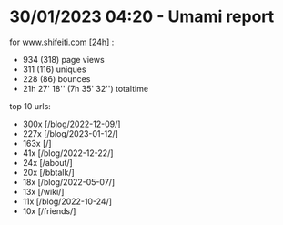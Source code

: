 # 30/01/2023 04:20 - Umami report
for www.shifeiti.com [24h] :

 - 934 (318) page views
 - 311 (116) uniques
 - 228 (86) bounces
 - 21h 27' 18'' (7h 35' 32'') totaltime


top 10 urls:
 - 300x [/blog/2022-12-09/]
 - 227x [/blog/2023-01-12/]
 - 163x [/]
 - 41x [/blog/2022-12-22/]
 - 24x [/about/]
 - 20x [/bbtalk/]
 - 18x [/blog/2022-05-07/]
 - 13x [/wiki/]
 - 11x [/blog/2022-10-24/]
 - 10x [/friends/]


